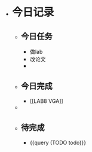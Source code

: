 - # 今日记录
	- ## 今日任务
		- 做lab
		- 改论文
		-
	- ##  今日完成
		- [[LAB8 VGA]]
	-
	- ## 待完成
		- {{query (TODO todo)}}